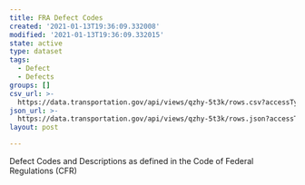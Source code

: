 ```yaml
---
title: FRA Defect Codes
created: '2021-01-13T19:36:09.332008'
modified: '2021-01-13T19:36:09.332015'
state: active
type: dataset
tags:
  - Defect
  - Defects
groups: []
csv_url: >-
  https://data.transportation.gov/api/views/qzhy-5t3k/rows.csv?accessType=DOWNLOAD
json_url: >-
  https://data.transportation.gov/api/views/qzhy-5t3k/rows.json?accessType=DOWNLOAD
layout: post

---
```

Defect Codes and Descriptions as defined in the Code of Federal Regulations (CFR)
